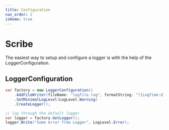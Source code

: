 ```yaml
---
title: Configuration
nav_order: 2
isHome: true
---
```


# Scribe
The easiest way to setup and configure a logger is with the help of the LoggerConfiguration.

## LoggerConfiguration

```csharp
var factory = new LoggerConfiguration()
    .AddFileWriter(fileName: "logfile.log", formatString: "[{LogTime:d}] [{Message}]")
    .SetMinimalLogLevel(LogLevel.Warning)
    .CreateLogger();

// log through the default logger
var logger = factory.GetLogger();
logger.Write("Some error from Logger", LogLevel.Error);
```